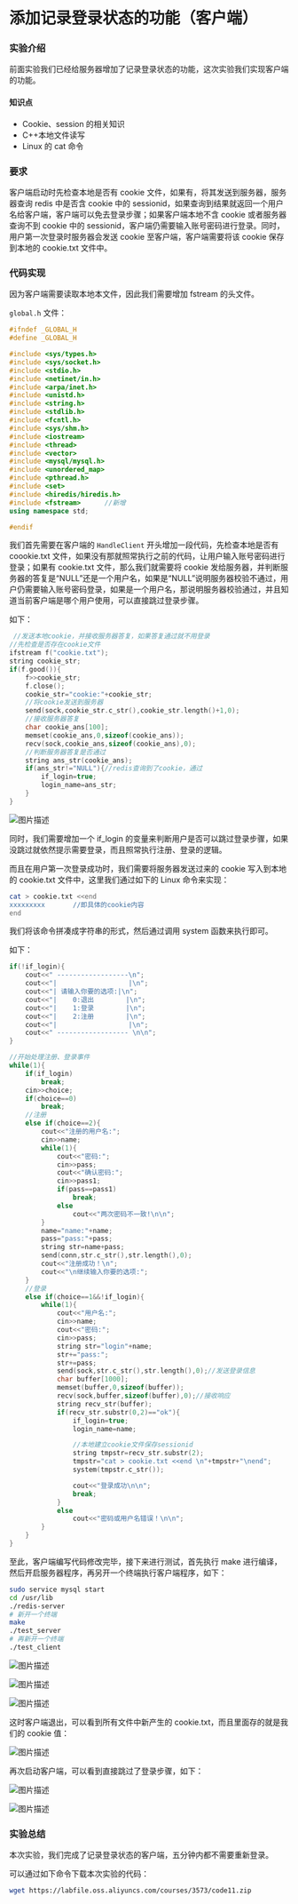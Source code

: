 # 添加记录登录状态的功能（客户端）

### 实验介绍

前面实验我们已经给服务器增加了记录登录状态的功能，这次实验我们实现客户端的功能。

#### 知识点

- Cookie、session 的相关知识
- C++本地文件读写
- Linux 的 cat 命令

### 要求

客户端启动时先检查本地是否有 cookie 文件，如果有，将其发送到服务器，服务器查询 redis 中是否含 cookie 中的 sessionid，如果查询到结果就返回一个用户名给客户端，客户端可以免去登录步骤；如果客户端本地不含 cookie 或者服务器查询不到 cookie 中的 sessionid，客户端仍需要输入账号密码进行登录。同时，用户第一次登录时服务器会发送 cookie 至客户端，客户端需要将该 cookie 保存到本地的 cookie.txt 文件中。

### 代码实现

因为客户端需要读取本地本文件，因此我们需要增加 fstream 的头文件。

`global.h` 文件：

```cpp
#ifndef _GLOBAL_H
#define _GLOBAL_H

#include <sys/types.h>
#include <sys/socket.h>
#include <stdio.h>
#include <netinet/in.h>
#include <arpa/inet.h>
#include <unistd.h>
#include <string.h>
#include <stdlib.h>
#include <fcntl.h>
#include <sys/shm.h>
#include <iostream>
#include <thread>
#include <vector>
#include <mysql/mysql.h>
#include <unordered_map>
#include <pthread.h>
#include <set>
#include <hiredis/hiredis.h>
#include <fstream>      //新增
using namespace std;

#endif
```

我们首先需要在客户端的 `HandleClient` 开头增加一段代码，先检查本地是否有 coookie.txt 文件，如果没有那就照常执行之前的代码，让用户输入账号密码进行登录；如果有 cookie.txt 文件，那么我们就需要将 cookie 发给服务器，并判断服务器的答复是“NULL”还是一个用户名，如果是“NULL”说明服务器校验不通过，用户仍需要输入账号密码登录，如果是一个用户名，那说明服务器校验通过，并且知道当前客户端是哪个用户使用，可以直接跳过登录步骤。

如下：

```cpp
 //发送本地cookie，并接收服务器答复，如果答复通过就不用登录
//先检查是否存在cookie文件
ifstream f("cookie.txt");
string cookie_str;
if(f.good()){
    f>>cookie_str;
    f.close();
    cookie_str="cookie:"+cookie_str;
    //将cookie发送到服务器
    send(sock,cookie_str.c_str(),cookie_str.length()+1,0);
    //接收服务器答复
    char cookie_ans[100];
    memset(cookie_ans,0,sizeof(cookie_ans));
    recv(sock,cookie_ans,sizeof(cookie_ans),0);
    //判断服务器答复是否通过
    string ans_str(cookie_ans);
    if(ans_str!="NULL"){//redis查询到了cookie，通过
        if_login=true;
        login_name=ans_str;
    }
}
```

![图片描述](https://doc.shiyanlou.com/courses/3573/600404/032656948be1759fe2de7b5198ecac70-0)

同时，我们需要增加一个 if_login 的变量来判断用户是否可以跳过登录步骤，如果没跳过就依然提示需要登录，而且照常执行注册、登录的逻辑。

而且在用户第一次登录成功时，我们需要将服务器发送过来的 cookie 写入到本地的 cookie.txt 文件中，这里我们通过如下的 Linux 命令来实现：

```bash
cat > cookie.txt <<end
xxxxxxxxx       //即具体的cookie内容
end
```

我们将该命令拼凑成字符串的形式，然后通过调用 system 函数来执行即可。

如下：

```cpp
if(!if_login){
    cout<<" ------------------\n";
    cout<<"|                  |\n";
    cout<<"| 请输入你要的选项:|\n";
    cout<<"|    0:退出        |\n";
    cout<<"|    1:登录        |\n";
    cout<<"|    2:注册        |\n";
    cout<<"|                  |\n";
    cout<<" ------------------ \n\n";
}

//开始处理注册、登录事件
while(1){
    if(if_login)
        break;
    cin>>choice;
    if(choice==0)
        break;
    //注册
    else if(choice==2){
        cout<<"注册的用户名:";
        cin>>name;
        while(1){
            cout<<"密码:";
            cin>>pass;
            cout<<"确认密码:";
            cin>>pass1;
            if(pass==pass1)
                break;
            else
                cout<<"两次密码不一致!\n\n";
        }
        name="name:"+name;
        pass="pass:"+pass;
        string str=name+pass;
        send(conn,str.c_str(),str.length(),0);
        cout<<"注册成功！\n";
        cout<<"\n继续输入你要的选项:";
    }
    //登录
    else if(choice==1&&!if_login){
        while(1){
            cout<<"用户名:";
            cin>>name;
            cout<<"密码:";
            cin>>pass;
            string str="login"+name;
            str+="pass:";
            str+=pass;
            send(sock,str.c_str(),str.length(),0);//发送登录信息
            char buffer[1000];
            memset(buffer,0,sizeof(buffer));
            recv(sock,buffer,sizeof(buffer),0);//接收响应
            string recv_str(buffer);
            if(recv_str.substr(0,2)=="ok"){
                if_login=true;
                login_name=name;

                //本地建立cookie文件保存sessionid
                string tmpstr=recv_str.substr(2);
                tmpstr="cat > cookie.txt <<end \n"+tmpstr+"\nend";
                system(tmpstr.c_str());

                cout<<"登录成功\n\n";
                break;
            }
            else
                cout<<"密码或用户名错误！\n\n";
        }
    }
}
```

至此，客户端编写代码修改完毕，接下来进行测试，首先执行 make 进行编译，然后开启服务器程序，再另开一个终端执行客户端程序，如下：

```bash
sudo service mysql start
cd /usr/lib
./redis-server
# 新开一个终端
make
./test_server
# 再新开一个终端
./test_client
```

![图片描述](https://doc.shiyanlou.com/courses/3573/600404/e382f010cfb92d4f5336b3c3d74bfc21-0)

![图片描述](https://doc.shiyanlou.com/courses/3573/600404/110b826d058aeef89f3e53a582f20d5f-0)

![图片描述](https://doc.shiyanlou.com/courses/3573/600404/f6a051b3fed132577eed37d74496a863-0)

这时客户端退出，可以看到所有文件中新产生的 cookie.txt，而且里面存的就是我们的 cookie 值：

![图片描述](https://doc.shiyanlou.com/courses/3573/600404/c3431b4e00ce6baf6acc1901ee58591f-0)

再次启动客户端，可以看到直接跳过了登录步骤，如下：

![图片描述](https://doc.shiyanlou.com/courses/3573/600404/b35c5fc4b11a4213c9101a653703dea5-0)

![图片描述](https://doc.shiyanlou.com/courses/3573/600404/3843d120cadc74830295befbd834fd5b-0)

### 实验总结

本次实验，我们完成了记录登录状态的客户端，五分钟内都不需要重新登录。

可以通过如下命令下载本次实验的代码：

```bash
wget https://labfile.oss.aliyuncs.com/courses/3573/code11.zip
```

